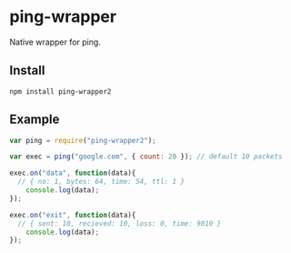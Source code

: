 # ping-wrapper

Native wrapper for ping.

## Install

    npm install ping-wrapper2

## Example

```javascript
var ping = require("ping-wrapper2");

var exec = ping("google.com", { count: 20 }); // default 10 packets

exec.on("data", function(data){
  // { no: 1, bytes: 64, time: 54, ttl: 1 }
	console.log(data);
});

exec.on("exit", function(data){
  // { sent: 10, recieved: 10, loss: 0, time: 9010 }
	console.log(data);
});
```
